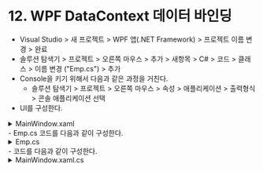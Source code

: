 # 12. WPF DataContext 데이터 바인딩

- Visual Studio > 새 프로젝트 > WPF 앱(.NET Framework) > 프로젝트 이름 변경 > 완료
- 솔루션 탐색기 > 프로젝트 > 오른쪽 마우스 > 추가 > 새항목 > C# > 코드 > 클래스 > 이름 변경 ("Emp.cs") > 추가
- Console을 키기 위해서 다음과 같은 과정을 거친다.
  - 솔루션 탐색기 > 프로젝트 > 오른쪽 마우스 > 속성 > 애플리케이션 > 출력형식 > 콘솔 애플리케이션 선택
- UI를 구성한다.
<details><summary>MainWindow.xaml</summary>

```xml
<Window x:Class="_12.wpfDataContext_DataBinding.MainWindow"
        xmlns="http://schemas.microsoft.com/winfx/2006/xaml/presentation"
        xmlns:x="http://schemas.microsoft.com/winfx/2006/xaml"
        xmlns:d="http://schemas.microsoft.com/expression/blend/2008"
        xmlns:mc="http://schemas.openxmlformats.org/markup-compatibility/2006"
        xmlns:local="clr-namespace:_12.wpfDataContext_DataBinding"
        mc:Ignorable="d"
        Title="MainWindow" Height="133" Width="276">
    <Grid x:Name="Grid1">
        <Grid.RowDefinitions>
            <RowDefinition Height="Auto"/>
            <RowDefinition Height="Auto"/>
            <RowDefinition Height="Auto"/>
        </Grid.RowDefinitions>
        <Grid.ColumnDefinitions>
            <ColumnDefinition Width="Auto"/>
            <ColumnDefinition Width="*"/>
        </Grid.ColumnDefinitions>
        <TextBlock Grid.Column="0" Grid.Row="0">Name :</TextBlock>
        <TextBlock Grid.Column="0" Grid.Row="1">City :</TextBlock>
        <TextBox x:Name="TextBox1" Grid.Column="1" Grid.Row="0" Text="{Binding Path=Ename}"></TextBox>
        <!--Target, Source : Ename-->
        <TextBox x:Name="TextBox2" Grid.Column="1" Grid.Row="1" Text="{Binding Path=City}"></TextBox>
        <!--Target, Source : City-->
        <Button Grid.Column="1" Grid.Row="2" Name="button1" Click="button1_Click">Control to Context</Button>
    </Grid>
</Window>
```
</details>
- Emp.cs 코드를 다음과 같이 구성한다.
<details><summary>Emp.cs</summary>

```cs
namespace _12.wpfDataContext_DataBinding
{
    internal class Emp
    {
        public string Ename { get; set; }
        public string City { get; set; }
    }
}
```
</details>
- 코드를 다음과 같이 구성한다.
<details><summary>MainWindow.xaml.cs</summary>

```cs
namespace _12.wpfDataContext_DataBinding
{
    /// <summary>
    /// MainWindow.xaml에 대한 상호 작용 논리
    /// </summary>
    public partial class MainWindow : Window
    {
        public MainWindow()
        {
            InitializeComponent();

            Emp e = new Emp()
            {
                Ename = "홍길동",
                City = "서울"
            };
            this.DataContext = e; // DataContext로 Emp e 지정
        }

        private void button1_Click(object sender, RoutedEventArgs e)
        {
            Emp emp = this.DataContext as Emp;
            Console.WriteLine(emp.Ename);
            Console.WriteLine(emp.City);
        }
    }
}

```
</details>
